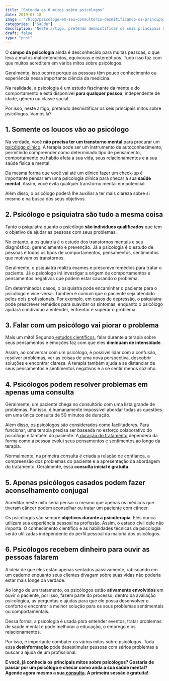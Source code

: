 ```yaml
---
title: "Entenda os 6 mitos sobre psicólogos"
date: 2019-07-18
image : "/blog/psicologo-em-seu-consultorio-desmitificando-os-principais-mitos-sobre-psicologos.jpg"
categories: ["Saúde"]
description: "Neste artigo, pretendo desmistificar os seis principais mitos sobre psicólogos e ajudar as pessoas a procurar tratamento. Clique para saber mais!"
draft: false
type: "post"
---
```


O **campo da psicologia** ainda é desconhecido para muitas pessoas, o que leva a muitos mal-entendidos, equívocos e estereótipos. Tudo isso faz com que muitos acreditem em vários mitos sobre psicólogos.

Geralmente, isso ocorre porque as pessoas têm pouco conhecimento ou experiência nessa importante ciência da medicina.

Na realidade, a psicologia é um estudo fascinante da mente e do comportamento e está disponível **para qualquer pessoa**, independente de idade, gênero ou classe social.

Por isso, neste artigo, pretendo desmistificar os seis principais mitos sobre psicólogos. Vamos lá?

## **1. Somente os loucos vão ao psicólogo** 

Na verdade, você **não precisa ter um transtorno mental** para procurar um[ psicólogo clínico](/pra-que-serve-um-psicologo-clinico/). A terapia pode ser um instrumento de autoconhecimento, permitindo compreender como determinado tipo de pensamento, comportamento ou hábito afeta a sua vida, seus relacionamentos e a sua saúde física e mental.

Da mesma forma que você vai até um clínico fazer um check-up é importante pensar em uma psicologia clínica para checar a sua **saúde mental**. Assim, você evita qualquer transtorno mental em potencial.

Além disso, o psicólogo poderá lhe auxiliar a ter mais clareza sobre si mesmo e na busca dos seus objetivos.

## **2. Psicólogo e psiquiatra são tudo a mesma coisa**

Tanto o psiquiatra quanto o psicólogo **são indivíduos qualificados** que tem o objetivo de ajudar as pessoas com seus problemas.

No entanto, a psiquiatria é o estudo dos transtornos mentais e seu diagnóstico, gerenciamento e prevenção. Já a psicologia é o estudo de pessoas e todos os tipos de comportamentos, pensamentos, sentimentos que motivam os transtornos.

Geralmente, o psiquiatra realiza exames e prescreve remédios para tratar o paciente. Já o psicólogo irá investigar a origem de comportamentos e pensamentos negativos que podem estar causando o problema.

Em determinados casos, o psiquiatra pode encaminhar o paciente para o psicólogo e vice-versa. Também é comum que o paciente seja atendido pelos dois profissionais. Por exemplo, em casos de[ depressão](/tratamento-da-depressao/), o psiquiatra pode prescrever remédios para suavizar os sintomas, enquanto o psicólogo ajudará o indivíduo a entender, enfrentar e superar o problema.

## **3. Falar com um psicólogo vai piorar o problema**

Mais um mito! Segundo[ estudos científicos](https://www.scientificamerican.com/article/talk-therapy-off-couch-into-lab/), falar durante a terapia sobre seus pensamentos e emoções faz com que eles **diminuam de intensidade**.

Assim, ao conversar com um psicólogo, é possível lidar com a confusão, resolver problemas, ver as coisas de uma nova perspectiva, descobrir soluções e encontrar clareza. A terapia também ajuda a se distanciar de seus pensamentos e sentimentos negativos e a se sentir menos sozinho.

## **4. Psicólogos podem resolver problemas em apenas uma consulta**

Geralmente, um paciente chega no consultório com uma lista grande de problemas. Por isso, é humanamente impossível abordar todas as questões em uma única consulta de 50 minutos de duração.

Além disso, os psicólogos são considerados como facilitadores. Para funcionar, uma terapia precisa ser baseada no esforço colaborativo do psicólogo e também do paciente. A[ duração do tratamento](/quanto-tempo-dura-psicoterapia/) dependerá da forma como a pessoa evolui seus pensamentos e sentimentos ao longo da terapia.

Normalmente, na primeira consulta é criada a relação de confiança, a compreensão dos problemas do paciente e a apresentação da abordagem do tratamento. Geralmente, essa **consulta inicial é gratuita**.

## **5. Apenas psicólogos casados podem fazer aconselhamento conjugal**

Acreditar neste mito seria pensar o mesmo que apenas os médicos que tiveram câncer podem aconselhar ou tratar um paciente com câncer.

Os psicólogos são sempre **objetivos durante a psicoterapia**. Eles nunca utilizam sua experiência pessoal na profissão. Assim, o estado civil dele não importa. O conhecimento científico e as habilidades técnicas da psicologia serão utilizadas independente do perfil pessoal da maioria dos psicólogos.

## **6. Psicólogos recebem dinheiro para ouvir as pessoas falarem**

A ideia de que eles estão apenas sentados passivamente, rabiscando em um caderno enquanto seus clientes divagam sobre suas vidas não poderia estar mais longe da verdade.

Ao longo de um tratamento, os psicólogos estão **ativamente envolvidos** em ouvir o paciente, por isso, fazem parte do processo, dentro da avaliação psicológica, as perguntas e ajudas para que ele possa desenvolver o conforto e encontrar a melhor solução para os seus problemas sentimentais ou comportamentais.

Dessa forma, a psicologia é usada para entender eventos, tratar problemas de saúde mental e pode melhorar a educação, o emprego e os relacionamentos.

Por isso, é importante combater os vários mitos sobre psicólogos. Toda essa **desinformação** pode desestimular pessoas com sérios problemas a buscar a ajuda de um profissional.

**E você, já conhecia os principais mitos sobre psicólogos? Gostaria de passar por um psicólogo e checar como anda a sua saúde mental? Agende agora mesmo a sua**[ **consulta**](/contato/)**. A primeira sessão é gratuita!**